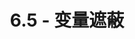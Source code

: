 ---
title: 6.5 - 变量遮蔽
alias: 6.5 - 变量遮蔽
origin: /variable-shadowing-name-hiding/
origin_title: "6.5 — Variable shadowing (name hiding)"
time: 2022-1-2
type: translation
tags:
- variable shadowing
---
